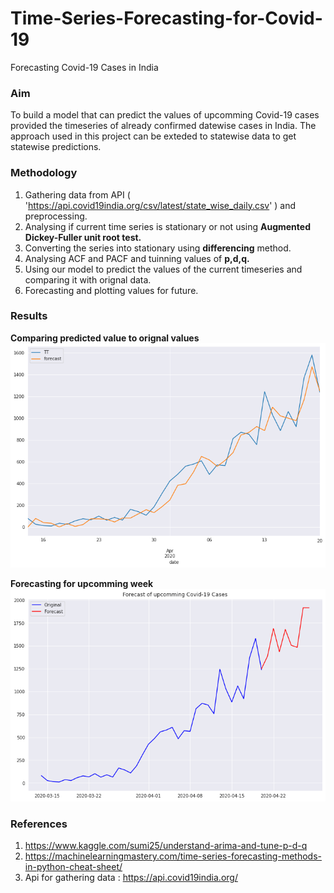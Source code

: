 # Time-Series-Forecasting-for-Covid-19
Forecasting Covid-19 Cases in India

### Aim
  To build a model that can predict the values of upcomming Covid-19 cases provided the timeseries of 
  already confirmed datewise cases in India.
  The approach used in this project can be exteded to statewise data to get statewise predictions.
      
### Methodology
  1. Gathering data from API ( 'https://api.covid19india.org/csv/latest/state_wise_daily.csv' ) and preprocessing.
  2. Analysing if current time series is stationary or not using **Augmented Dickey-Fuller unit root test.**
  3. Converting the series into stationary using **differencing** method.
  4. Analysing ACF and PACF and tuinning values of **p,d,q.**
  5. Using our model to predict the values of the current timeseries and comparing it with orignal data.
  6. Forecasting and plotting values for future.
  
  
### Results

 **Comparing predicted value to orignal values**
![Screenshot](f1.png)

**Forecasting for upcomming week**
![Screenshot](f2.png)

### References
  1. https://www.kaggle.com/sumi25/understand-arima-and-tune-p-d-q
  2. https://machinelearningmastery.com/time-series-forecasting-methods-in-python-cheat-sheet/
  3. Api for gathering data : https://api.covid19india.org/ 
